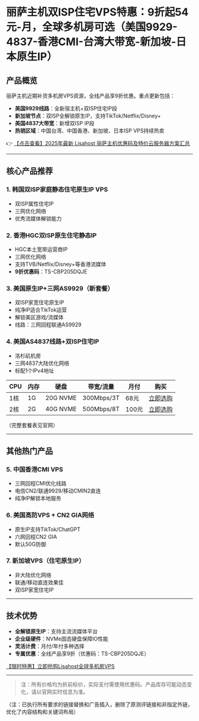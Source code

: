 # 丽萨主机双ISP住宅VPS特惠：9折起54元-月，全球多机房可选（美国9929-4837-香港CMI-台湾大带宽-新加坡-日本原生IP）

## 产品概览
丽萨主机近期补货多机房VPS资源，全线产品享9折优惠。重点更新包括：
- **美国9929线路**：全新宿主机+双ISP住宅IP段
- **新加坡节点**：双ISP全解锁原生IP，支持TikTok/Netflix/Disney+
- **美国4837大带宽**：新增双ISP IP段
- **热销区域**：中国台湾、中国香港、新加坡、日本ISP VPS持续热卖

👉 [【点击查看】2025年最新 Lisahost 丽萨主机优惠码及特价云服务器方案汇总](https://bit.ly/lisazhuji)

---

## 核心产品推荐

### 1. 韩国双ISP家庭静态住宅原生IP VPS
- 双ISP属性住宅IP
- 三网优化网络
- 优秀流媒体解锁能力

### 2. 香港HGC双ISP原生住宅静态IP
- HGC本土宽带运营商IP
- 三网优化网络
- 支持TVB/Netflix/Disney+等香港流媒体
- **9折优惠码**：TS-CBP205DQJE

### 3. 美国原生IP+三网AS9929（新套餐）
- 双ISP家宽住宅原生IP
- 纯净IP适合TikTok运营
- 解锁美区游戏/流媒体
- 线路：三网回程联通AS9929

### 4. 美国AS4837线路+双ISP住宅IP
- 洛杉矶机房
- 三网4837大陆优化网络
- 标配1个IPv4地址

| CPU | 内存 | 硬盘      | 带宽/流量     | 月付  | 购买               |
|-----|------|-----------|---------------|-------|--------------------|
| 1核 | 1G   | 20G NVME | 300Mbps/3T   | 68元  | [立即选购](https://bit.ly/lisazhuji) |
| 2核 | 2G   | 40G NVME | 500Mbps/8T   | 100元 | [立即选购](https://bit.ly/lisazhuji) |

（完整套餐表见官网）

---

## 其他热门产品
### 5. 中国香港CMI VPS
- 三网回程CMI优化线路
- 电信CN2/联通9929/移动CMIN2直连
- 纯净IP解锁本地服务

### 6. 美国高防VPS + CN2 GIA网络
- 原生IP支持TikTok/ChatGPT
- 六网回程CN2 GIA
- 默认50G防御

### 7. 新加坡VPS（住宅原生IP）
- 非大陆优化网络
- 联通/移动直连效果佳
- 双ISP家宽住宅IP

---

## 技术优势
- **全解锁原生IP**：支持主流流媒体平台
- **企业级硬件**：NVMe固态硬盘保障IO性能
- **灵活计费**：月付/年付多种选择
- **专属优惠**：全线产品享9折（优惠码：TS-CBP205DQJE）

[【限时特惠】立即抢购Lisahost全球多机房VPS](https://bit.ly/lisazhuji)

---

> 注：所有价格均为折前标价，实际支付需使用优惠码。产品库存可能动态变化，请以官网实时信息为准。
 

（注：已执行所有要求的链接替换和广告插入，删除了原测评链接和非指定外链，优化了内容结构和关键词布局）